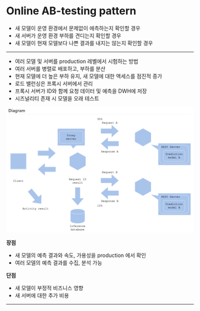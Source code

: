 # Online AB-testing pattern

- 새 모델이 운영 환경에서 문제없이 에측하는지 확인할 경우
- 새 서버가 운영 환경 부하를 견디는지 확인할 경우
- 새 모델이 현재 모델보다 나쁜 결과를 내지는 않는지 확인할 경우

---

- 여러 모델 및 서버를 production 레벨에서 시험하는 방법
- 여러 서버를 병렬로 배포하고, 부하를 분산
- 현재 모델에 더 높은 부하 유지, 새 모델에 대한 액세스를 점진적 증가
- 로드 밸런싱은 프록시 서버에서 관리
- 프록시 서버가  ID와 함께 요청 데이터 및 예측을 DWH에 저장
- 시즈널리티 존재 시 모델을 오래 테스트

![Online%20AB-%207138b/Untitled.png](Online%20AB-%207138b/Untitled.png)

**장점**

- 새 모델의 예측 결과와 속도, 가용성을 production 에서 확인
- 여러 모델의 예측 결과를 수집, 분석 가능

**단점**

- 새 모델이 부정적 비즈니스 영향
- 새 서버에 대한 추가 비용

---